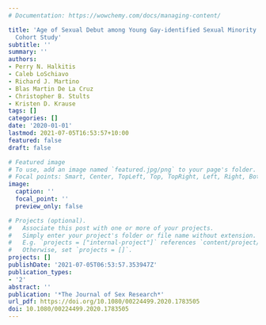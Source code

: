 ```yaml
---
# Documentation: https://wowchemy.com/docs/managing-content/

title: 'Age of Sexual Debut among Young Gay-identified Sexual Minority Men: The P18
  Cohort Study'
subtitle: ''
summary: ''
authors:
- Perry N. Halkitis
- Caleb LoSchiavo
- Richard J. Martino
- Blas Martin De La Cruz
- Christopher B. Stults
- Kristen D. Krause
tags: []
categories: []
date: '2020-01-01'
lastmod: 2021-07-05T16:53:57+10:00
featured: false
draft: false

# Featured image
# To use, add an image named `featured.jpg/png` to your page's folder.
# Focal points: Smart, Center, TopLeft, Top, TopRight, Left, Right, BottomLeft, Bottom, BottomRight.
image:
  caption: ''
  focal_point: ''
  preview_only: false

# Projects (optional).
#   Associate this post with one or more of your projects.
#   Simply enter your project's folder or file name without extension.
#   E.g. `projects = ["internal-project"]` references `content/project/deep-learning/index.md`.
#   Otherwise, set `projects = []`.
projects: []
publishDate: '2021-07-05T06:53:57.353947Z'
publication_types:
- '2'
abstract: ''
publication: '*The Journal of Sex Research*'
url_pdf: https://doi.org/10.1080/00224499.2020.1783505
doi: 10.1080/00224499.2020.1783505
---
```

